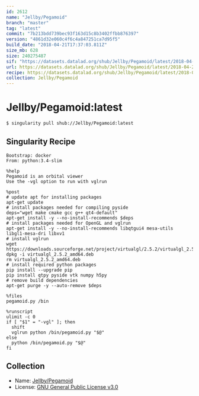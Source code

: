 ```yaml
---
id: 2612
name: "Jellby/Pegamoid"
branch: "master"
tag: "latest"
commit: "7b213bdd739bec93f163d15c8b3402ffbb876397"
version: "4861d32e060c4f6c4a847251ca7d95f5"
build_date: "2018-04-21T17:37:03.811Z"
size_mb: 628
size: 240275487
sif: "https://datasets.datalad.org/shub/Jellby/Pegamoid/latest/2018-04-21-7b213bdd-4861d32e/4861d32e060c4f6c4a847251ca7d95f5.simg"
url: https://datasets.datalad.org/shub/Jellby/Pegamoid/latest/2018-04-21-7b213bdd-4861d32e/
recipe: https://datasets.datalad.org/shub/Jellby/Pegamoid/latest/2018-04-21-7b213bdd-4861d32e/Singularity
collection: Jellby/Pegamoid
---
```


# Jellby/Pegamoid:latest

```bash
$ singularity pull shub://Jellby/Pegamoid:latest
```

## Singularity Recipe

```singularity
Bootstrap: docker
From: python:3.4-slim

%help
Pegamoid is an orbital viewer
Use the -vgl option to run with vglrun

%post
# update apt for installing packages
apt-get update
# install packages needed for compiling pyside
deps="wget make cmake gcc g++ qt4-default"
apt-get install -y --no-install-recommends $deps
# install packages needed for OpenGL and vglrun
apt-get install -y --no-install-recommends libqtgui4 mesa-utils libgl1-mesa-dri libxv1
# install vglrun
wget https://downloads.sourceforge.net/project/virtualgl/2.5.2/virtualgl_2.5.2_amd64.deb
dpkg -i virtualgl_2.5.2_amd64.deb
rm virtualgl_2.5.2_amd64.deb
# install required python packages
pip install --upgrade pip
pip install qtpy pyside vtk numpy h5py
# remove build dependencies
apt-get purge -y --auto-remove $deps

%files
pegamoid.py /bin

%runscript
ulimit -c 0
if [ "$1" = "-vgl" ]; then
  shift
  vglrun python /bin/pegamoid.py "$@"
else
  python /bin/pegamoid.py "$@"
fi
```

## Collection

 - Name: [Jellby/Pegamoid](https://github.com/Jellby/Pegamoid)
 - License: [GNU General Public License v3.0](https://api.github.com/licenses/gpl-3.0)


